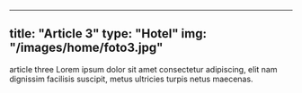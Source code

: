  ---

title: "Article 3"
type: "Hotel"
img: "/images/home/foto3.jpg"
---
article three Lorem ipsum dolor sit amet consectetur adipiscing, elit nam dignissim facilisis suscipit, metus ultricies turpis netus maecenas. 